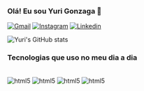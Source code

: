 
### Olá! Eu sou Yuri Gonzaga 👋

[![Gmail](https://img.shields.io/badge/Gmail-D14836?style=for-the-badge&logo=gmail&logoColor=white)](https://mailto:contatoprofissionalyuri1@gmail.com)
[![Instagram](https://img.shields.io/badge/Instagram-E4405F?style=for-the-badge&logo=instagram&logoColor=white)](https://www.instagram.com/y12_souza/)
[![Linkedin](https://img.shields.io/badge/LinkedIn-0077B5?style=for-the-badge&logo=linkedin&logoColor=white)](https://www.linkedin.com/in/yuri-gonzaga-1811322a3/)

![Yuri's GitHub stats](https://github-readme-stats.vercel.app/api?username=Yuri-Gonzaga&show_icons=true&theme=radical)

### Tecnologias que uso no meu dia a dia 

<div syle="display: inline_block"><br/>
<img align="center" alt="html5" src="https://img.shields.io/badge/HTML5-E34F26?style=for-the-badge&logo=html5&logoColor=white" />
<img align="center" alt="html5" src="https://img.shields.io/badge/CSS3-1572B6?style=for-the-badge&logo=css3&logoColor=white" />
<img align="center" alt="html5" src="https://img.shields.io/badge/JavaScript-F7DF1E?style=for-the-badge&logo=javascript&logoColor=black" />
<img align="center" alt="html5" src="https://img.shields.io/badge/PHP-777BB4?style=for-the-badge&logo=php&logoColor=white" />

</div>



